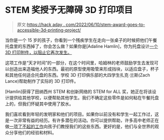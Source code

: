 # STEM 奖授予无障碍 3D 打印项目

> 原文:[https://hack aday . com/2022/06/10/stem-award-goes-to-accessible-3d-printing-project/](https://hackaday.com/2022/06/10/stem-award-goes-to-accessible-3d-printing-project/)

当你是一个 15 岁的孩子，你看到一个残疾学生在走向一张桌子的时候把他们午餐托盘里的东西掉了，你会怎么做？如果你是[Adaline Hamlin]，你为托盘设计[一个 3D 打印附件，以阻止它再次发生。](https://www.newschannel5.com/news/teen-wins-state-design-award-for-3d-printing-inclusive-lunch-tray)

这项工作是“天才时间”的一部分，在这个时间里，哈姆林的老师鼓励学生去发现可以创造出来造福他人的东西。最初的原型使用吸管来形成挡块，以适应盘子，杯子和其他任何适合托盘的东西。学校 3D 打印俱乐部的大四学生扎克·兰斯(Zach Lance)帮助制作了实际的 3D 打印件。

[Hamlin]获得了田纳西州 STEM 和创新网络的 STEM for ALL 奖，她正在将该设计提供给其他学校，以便帮助其他学生。我们不确定这些零件是如何粘在午餐托盘上的，但我们怀疑其中使用了胶水。

我们喜欢看到年轻的发明家和他们的项目。如果你以前没有和学生一起工作过，这是一次非常有益的经历。有许多潜在的活动。你可以提供帮助，许多高中老师正在做[一项了不起的工作](https://hackaday.com/2020/03/15/digital-designer-teaches-high-school/)向孩子们教授我们的这些东西。更好的是，他们与全世界的观众分享他们的经验和材料。